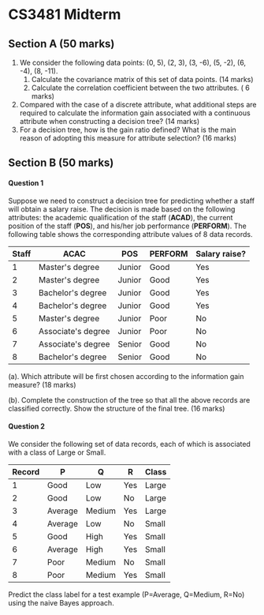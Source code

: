 # CS3481 Midterm

## Section A (50 marks)

1. We consider the following data points: (0, 5), (2, 3), (3, -6), (5, -2), (6, -4), (8, -11). 
   1. Calculate the covariance matrix of this set of data points. (14 marks)
   2. Calculate the correlation coefficient between the two attributes. ( 6   marks)
2. Compared  with  the  case  of  a  discrete  attribute,  what  additional  steps  are  required  to  calculate the information gain associated with a continuous attribute when constructing a decision tree? (14 marks)
3. For a decision tree, how is the gain ratio defined?  What is the main reason of adopting this measure for attribute selection? (16 marks)

## Section B (50 marks)

#### Question 1
Suppose we need to construct a decision tree for predicting whether a staff will obtain a salary  raise.    The  decision  is  made  based  on  the  following  attributes:  the  academic  qualification of the staff (**ACAD**), the current position of the staff (**POS**), and his/her job performance (**PERFORM**).  The following table shows the corresponding attribute values of 8 data records.

| Staff | ACAC | POS | PERFORM | Salary raise? |
| -- | -- | -- | -- | -- |
| 1 | Master's degree | Junior | Good | Yes |
| 2 | Master's degree | Junior | Good | Yes |
| 3 | Bachelor's degree | Junior | Good | Yes |
| 4 | Bachelor's degree | Junior | Good | Yes |
| 5 | Master's degree | Junior | Poor | No |
| 6 | Associate's degree | Junior | Poor | No |
| 7 | Associate's degree | Senior | Good | No |
| 8 | Bachelor's degree | Senior | Good | No |

(a). Which  attribute  will  be  first  chosen  according  to  the  information  gain  measure? (18 marks)

(b). Complete  the  construction  of  the  tree  so  that  all  the  above  records  are  classified  correctly.  Show the structure of the final tree. (16 marks)

#### Question 2
We consider the following set of data records, each of which is associated with a class of Large or Small.

| Record | P | Q | R | Class |
| -- | -- | -- | -- | -- |
| 1 | Good | Low | Yes | Large |
| 2 | Good | Low | No | Large |
| 3 | Average | Medium | Yes | Large |
| 4 | Average | Low | No | Small |
| 5 | Good | High | Yes | Small |
| 6 | Average | High | Yes | Small |
| 7 | Poor | Medium | No | Small |
| 8 | Poor | Medium | Yes | Small |

Predict the class label for a test example (P=Average, Q=Medium, R=No) using the naive Bayes approach.